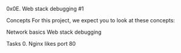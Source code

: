 0x0E. Web stack debugging #1

Concepts
For this project, we expect you to look at these concepts:

Network basics
Web stack debugging

Tasks
0. Nginx likes port 80
